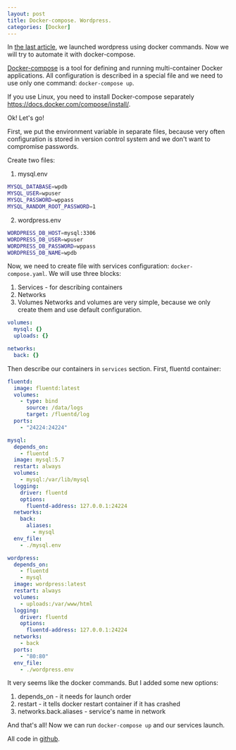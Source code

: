 ```yaml
---
layout: post
title: Docker-compose. Wordpress.
categories: [Docker]
---
```

In [the last article](/Docker-run-wordpress), we launched wordpress using docker commands. Now we will try to automate it with docker-compose.

[Docker-compose](https://docs.docker.com/compose/) is a tool for defining and running multi-container Docker applications. All configuration is described in a special file and we need to use only one command: `docker-compose up`.

If you use Linux, you need to install Docker-compose separately https://docs.docker.com/compose/install/.

Ok! Let's go!

First, we put the environment variable in separate files, because very often configuration is stored in version control system and we don't want to compromise passwords.

Create two files: 
1. mysql.env
```bash
MYSQL_DATABASE=wpdb
MYSQL_USER=wpuser
MYSQL_PASSWORD=wppass
MYSQL_RANDOM_ROOT_PASSWORD=1
```
2. wordpress.env
```bash
WORDPRESS_DB_HOST=mysql:3306
WORDPRESS_DB_USER=wpuser
WORDPRESS_DB_PASSWORD=wppass
WORDPRESS_DB_NAME=wpdb
```

Now, we need to create file with services configuration: `docker-compose.yaml`. We will use three blocks:
1. Services - for describing containers
2. Networks
3. Volumes
Networks and volumes are very simple, because we only create them and use default configuration.

```yaml
volumes:
  mysql: {}
  uploads: {}

networks:
  back: {}
```

Then describe our containers in `services` section.
First, fluentd container:
```yaml
fluentd:
  image: fluentd:latest
  volumes:
    - type: bind
      source: /data/logs
      target: /fluentd/log
  ports:
    - "24224:24224"

mysql:
  depends_on:
    - fluentd
  image: mysql:5.7
  restart: always
  volumes:
    - mysql:/var/lib/mysql
  logging:
    driver: fluentd
    options:
      fluentd-address: 127.0.0.1:24224
  networks:
    back:
      aliases:
        - mysql
  env_file:
    - ./mysql.env

wordpress:
  depends_on:
    - fluentd
    - mysql
  image: wordpress:latest
  restart: always
  volumes:
    - uploads:/var/www/html
  logging:
    driver: fluentd
    options:
      fluentd-address: 127.0.0.1:24224
  networks:
    - back
  ports:
    - "80:80"
  env_file:
    - ./wordpress.env
```

It very seems like the docker commands. But I added some new options:
1. depends_on - it needs for launch order
2. restart - it tells docker restart container if it has crashed
3. networks.back.aliases - service's name in network

And that's all! Now we can run `docker-compose up` and our services launch.

All code in [github](https://github.com/Marbok/docker-compose-wordpress-blog).